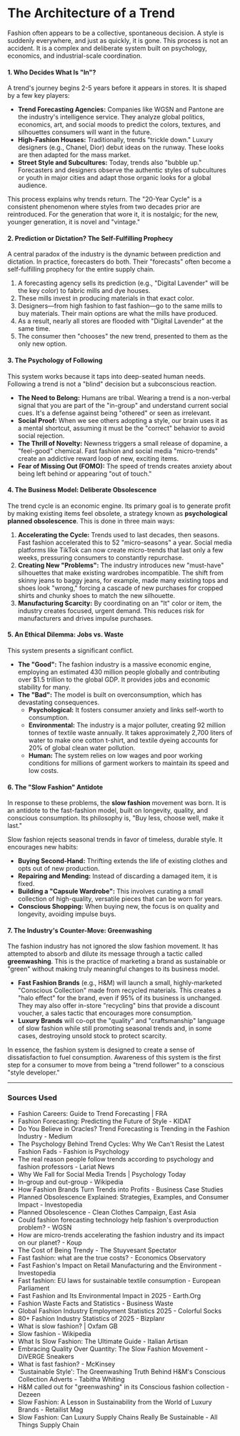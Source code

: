# The Architecture of a Trend

Fashion often appears to be a collective, spontaneous decision. A style is suddenly everywhere, and just as quickly, it is gone. This process is not an accident. It is a complex and deliberate system built on psychology, economics, and industrial-scale coordination.

#### 1. Who Decides What Is "In"?

A trend's journey begins 2-5 years before it appears in stores. It is shaped by a few key players:

* **Trend Forecasting Agencies:** Companies like WGSN and Pantone are the industry's intelligence service. They analyze global politics, economics, art, and social moods to predict the colors, textures, and silhouettes consumers will want in the future.
* **High-Fashion Houses:** Traditionally, trends "trickle down." Luxury designers (e.g., Chanel, Dior) debut ideas on the runway. These looks are then adapted for the mass market.
* **Street Style and Subcultures:** Today, trends also "bubble up." Forecasters and designers observe the authentic styles of subcultures or youth in major cities and adapt those organic looks for a global audience.

This process explains why trends return. The "20-Year Cycle" is a consistent phenomenon where styles from two decades prior are reintroduced. For the generation that wore it, it is nostalgic; for the new, younger generation, it is novel and "vintage."

#### 2. Prediction or Dictation? The Self-Fulfilling Prophecy

A central paradox of the industry is the dynamic between prediction and dictation. In practice, forecasters do both. Their "forecasts" often become a self-fulfilling prophecy for the entire supply chain.

1.  A forecasting agency sells its prediction (e.g., "Digital Lavender" will be the key color) to fabric mills and dye houses.
2.  These mills invest in producing materials in that exact color.
3.  Designers—from high fashion to fast fashion—go to the same mills to buy materials. Their main options are what the mills have produced.
4.  As a result, nearly all stores are flooded with "Digital Lavender" at the same time.
5.  The consumer then "chooses" the new trend, presented to them as the only new option.

#### 3. The Psychology of Following

This system works because it taps into deep-seated human needs. Following a trend is not a "blind" decision but a subconscious reaction.

* **The Need to Belong:** Humans are tribal. Wearing a trend is a non-verbal signal that you are part of the "in-group" and understand current social cues. It's a defense against being "othered" or seen as irrelevant.
* **Social Proof:** When we see others adopting a style, our brain uses it as a mental shortcut, assuming it must be the "correct" behavior to avoid social rejection.
* **The Thrill of Novelty:** Newness triggers a small release of dopamine, a "feel-good" chemical. Fast fashion and social media "micro-trends" create an addictive reward loop of new, exciting items.
* **Fear of Missing Out (FOMO):** The speed of trends creates anxiety about being left behind or appearing "out of touch."

#### 4. The Business Model: Deliberate Obsolescence

The trend cycle is an economic engine. Its primary goal is to generate profit by making existing items feel obsolete, a strategy known as **psychological planned obsolescence**. This is done in three main ways:

1.  **Accelerating the Cycle:** Trends used to last decades, then seasons. Fast fashion accelerated this to 52 "micro-seasons" a year. Social media platforms like TikTok can now create micro-trends that last only a few weeks, pressuring consumers to constantly repurchase.
2.  **Creating New "Problems":** The industry introduces new "must-have" silhouettes that make existing wardrobes incompatible. The shift from skinny jeans to baggy jeans, for example, made many existing tops and shoes look "wrong," forcing a cascade of new purchases for cropped shirts and chunky shoes to match the new silhouette.
3.  **Manufacturing Scarcity:** By coordinating on an "It" color or item, the industry creates focused, urgent demand. This reduces risk for manufacturers and drives impulse purchases.

#### 5. An Ethical Dilemma: Jobs vs. Waste

This system presents a significant conflict.

* **The "Good":** The fashion industry is a massive economic engine, employing an estimated 430 million people globally and contributing over $1.5 trillion to the global GDP. It provides jobs and economic stability for many.
* **The "Bad":** The model is built on overconsumption, which has devastating consequences.
    * **Psychological:** It fosters consumer anxiety and links self-worth to consumption.
    * **Environmental:** The industry is a major polluter, creating 92 million tonnes of textile waste annually. It takes approximately 2,700 liters of water to make one cotton t-shirt, and textile dyeing accounts for 20% of global clean water pollution.
    * **Human:** The system relies on low wages and poor working conditions for millions of garment workers to maintain its speed and low costs.

#### 6. The "Slow Fashion" Antidote

In response to these problems, the **slow fashion** movement was born. It is an antidote to the fast-fashion model, built on longevity, quality, and conscious consumption. Its philosophy is, "Buy less, choose well, make it last."

Slow fashion rejects seasonal trends in favor of timeless, durable style. It encourages new habits:

* **Buying Second-Hand:** Thrifting extends the life of existing clothes and opts out of new production.
* **Repairing and Mending:** Instead of discarding a damaged item, it is fixed.
* **Building a "Capsule Wardrobe":** This involves curating a small collection of high-quality, versatile pieces that can be worn for years.
* **Conscious Shopping:** When buying new, the focus is on quality and longevity, avoiding impulse buys.

#### 7. The Industry's Counter-Move: Greenwashing

The fashion industry has not ignored the slow fashion movement. It has attempted to absorb and dilute its message through a tactic called **greenwashing**. This is the practice of marketing a brand as sustainable or "green" without making truly meaningful changes to its business model.

* **Fast Fashion Brands** (e.g., H&M) will launch a small, highly-marketed "Conscious Collection" made from recycled materials. This creates a "halo effect" for the brand, even if 95% of its business is unchanged. They may also offer in-store "recycling" bins that provide a discount voucher, a sales tactic that encourages more consumption.
* **Luxury Brands** will co-opt the "quality" and "craftsmanship" language of slow fashion while still promoting seasonal trends and, in some cases, destroying unsold stock to protect scarcity.

In essence, the fashion system is designed to create a sense of dissatisfaction to fuel consumption. Awareness of this system is the first step for a consumer to move from being a "trend follower" to a conscious "style developer."

***

### Sources Used

* Fashion Careers: Guide to Trend Forecasting | FRA
* Fashion Forecasting: Predicting the Future of Style - KIDAT
* Do You Believe in Oracles? Trend Forecasting is Trending in the Fashion Industry - Medium
* The Psychology Behind Trend Cycles: Why We Can't Resist the Latest Fashion Fads - Fashion is Psychology
* The real reason people follow trends according to psychology and fashion professors - Lariat News
* Why We Fall for Social Media Trends | Psychology Today
* In-group and out-group - Wikipedia
* How Fashion Brands Turn Trends into Profits - Business Case Studies
* Planned Obsolescence Explained: Strategies, Examples, and Consumer Impact - Investopedia
* Planned Obsolescence - Clean Clothes Campaign, East Asia
* Could fashion forecasting technology help fashion's overproduction problem? - WGSN
* How are micro-trends accelerating the fashion industry and its impact on our planet? - Koup
* The Cost of Being Trendy - The Stuyvesant Spectator
* Fast fashion: what are the true costs? - Economics Observatory
* Fast Fashion's Impact on Retail Manufacturing and the Environment - Investopedia
* Fast fashion: EU laws for sustainable textile consumption - European Parliament
* Fast Fashion and Its Environmental Impact in 2025 - Earth.Org
* Fashion Waste Facts and Statistics - Business Waste
* Global Fashion Industry Employment Statistics 2025 - Colorful Socks
* 80+ Fashion Industry Statistics of 2025 - Bizplanr
* What is slow fashion? | Oxfam GB
* Slow fashion - Wikipedia
* What Is Slow Fashion: The Ultimate Guide - Italian Artisan
* Embracing Quality Over Quantity: The Slow Fashion Movement - DiVERGE Sneakers
* What is fast fashion? - McKinsey
* 'Sustainable Style': The Greenwashing Truth Behind H&M's Conscious Collection Adverts - Tabitha Whiting
* H&M called out for "greenwashing" in its Conscious fashion collection - Dezeen
* Slow Fashion: A Lesson in Sustainability from the World of Luxury Brands - Retailist Mag
* Slow Fashion: Can Luxury Supply Chains Really Be Sustainable - All Things Supply Chain
